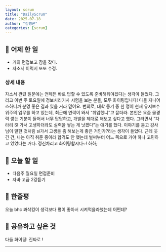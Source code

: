 ```yaml
---
layout: scrum
title: "DailyScrum"
date: 2025-07-18
author: "김병곤"
categories: [scrum]
---
```


## 📝 어제 한 일

- 거의 면접보고 잠을 잤다.
- 자소서 이력서 또또 수정.

### 상세 내용

자소서 관련 질문에는 언제든 바로 답할 수 있도록 준비해둬야겠다는 생각이 들었다.
그리고 이번 주 토요일에 정보처리기사 시험을 보는 분들, 모두 화이팅입니다!
다들 지니어스하니까 분명 좋은 결과 있을 거라 믿어요.
번외로, 대학 동기 중 한 명이 현재 유지보수 위주의 업무를 하고 있는데, 최근에 연락이 와서 “취업했냐”고 묻더라. 본인은 요즘 물경력 쌓는 기분이 들어서 너무 답답하고, 개발을 제대로 해보고 싶다고 했다. 그러면서 “차라리 SI 가서 고생하더라도 실력을 쌓는 게 낫겠다”는 얘기를 했다. 이야기를 듣고 강사님이 말한 것처럼 si가서 고생을 좀 해보는게 좋은 거인가?라는 생각이 들었다.
근데 웃긴 건, 나는 아직 취준 중이라 합격도 안 했는데 벌써부터 어느 쪽으로 가야 하나 고민하고 있었다는 거다. 정신차리고 화이팅합시다~! 하하;

## 🎯 오늘 할 일

- 다음주 월요일 면접준비
- 자바 고급 2강듣기

## 💭 한줄평

오늘 bhc 콰삭킹이 생각보다 평이 좋아서 시켜먹을라했는데 어떤데?

## 🔗 공유하고 싶은 것

다들 화이팅! 진짜로 !

---
